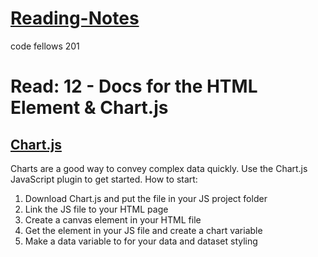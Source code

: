 # [Reading-Notes](https://alsosteve.github.io/reading-notes/)
code fellows 201

# Read: 12 - Docs for the HTML <canvas> Element & Chart.js

## [Chart.js](https://www.webdesignerdepot.com/2013/11/easily-create-stunning-animated-charts-with-chart-js/)
Charts are a good way to convey complex data quickly. Use the Chart.js JavaScript plugin to get started.
How to start:
1. Download Chart.js and put the file in your JS project folder
2. Link the JS file to your HTML page
3. Create a canvas element in your HTML file
4. Get the element in your JS file and create a chart variable
5. Make a data variable to for your data and dataset styling
